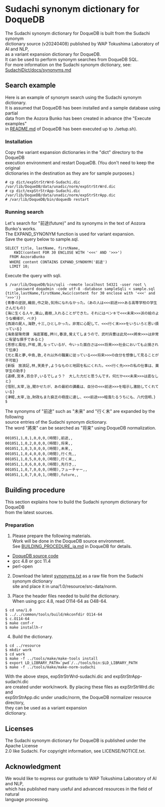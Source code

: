 # Sudachi synonym dictionary for DoqueDB

The Sudachi synonym dictionary for DoqueDB is built from the Sudachi synonym  
dictionary source (v20240408) published by WAP Tokushima Laboratory of AI and NLP,  
as a variant expansion dictionary for DoqueDB.  
It can be used to perform synonym searches from DoqueDB SQL.  
For more information on the Sudachi synonym dictionary, see:  
  [SudachiDict/docs/synonyms.md](https://github.com/WorksApplications/SudachiDict/blob/develop/docs/synonyms.md)

## Search example

Here is an example of synonym search using the Sudachi synonym dictionary.  
It is assumed that DoqueDB has been installed and a sample database using partial  
data from the Aozora Bunko has been created in advance
(the "Execute examples"  
in [README.md](https://github.com/DoqueDB/doquedb/blob/master/README.md)
of DoqueDB has been executed up to ./setup.sh).

### Installation

Copy the variant expansion dictionaries in the "dict" directory to the DoqueDB  
execution environment and restart DoqueDB. (You don't need to keep the original  
dictionaries in the destination as they are for sample purposes.)

```
# cp dict/expStrStrWrd-Sudachi.dic /var/lib/DoqueDB/data/unadic/norm/expStrStrWrd.dic
# cp dict/expStrStrApp-Sudachi.dic /var/lib/DoqueDB/data/unadic/norm/expStrStrApp.dic
# /var/lib/DoqueDB/bin/doquedb restart
```

### Running search

Let's search for "前途(future)" and its synonyms in the text of Aozora Bunko's works.  
The EXPAND\_SYNONYM function is used for variant expansion.  
Save the query below to sample.sql.

```
SELECT title, lastName, firstName,
    KWIC(content FOR 30 ENCLOSE WITH '<<<' AND '>>>')
  FROM AozoraBunko
  WHERE content CONTAINS EXPAND_SYNONYM('前途')
  LIMIT 10;
```

Execute the query with sqli.

```
$ /var/lib/DoqueDB/bin/sqli -remote localhost 54321 -user root \
    -password doqadmin -code utf-8 -database sampleSqli < sample.sql
{title,lastName,firstName,kwic(content for 30 enclose with '<<<' and '>>>')}
{青春の逆説,織田,作之助,気持になれなかった。（あの人は<<<前途>>>ある高等学校の学生さんだもの}
{海に生くる人々,葉山,嘉樹,入れることができた。それにはペンキで<<<未来>>>派の絵のような模様が、ベタ}
{西湖の屍人,海野,十三,ひとしかった。非常に心配して、<<<行く末>>>をいろいろと思い煩っている}
{海島冒険奇譚　海底軍艦,押川,春浪,覺えてしまうので、武村兵曹は此兒<<<將來>>>は非常に有望な撰手であると}
{思想と風俗,戸坂,潤,なっているが、今いった面白さは<<<将来>>>社会においても止揚されて伝承}
{光と風と夢,中島,敦,それ以外の職業に従っている<<<将来>>>の自分を想像して見ることが不可能}
{新版　放浪記,林,芙美子,ようなものと地図を私にくれた。<<<行く先>>>の私の仕事は、薬学生の助手}
{道標,宮本,百合子,いるでしょう？　大した力だと思うんです。何だか<<<未来>>>は底なしと}
{惜別,太宰,治,聞かせたが、あの最初の講義は、自分の<<<前途>>>を暗示し激励してくれている}
{津軽,太宰,治,財政もまた窮乏の極度に達し、<<<前途>>>暗澹たるうちにも、八代信明、}
$ 
```

The synonyms of "前途" such as "未来" and "行く末" are expanded by the following  
source entries of the Sudachi synonym dictionary.  
The word "將來" can be searched as "将来" using DoqueDB normalization.

```
001051,1,0,1,0,0,0,(時間),前途,,
001051,1,0,2,0,0,0,(時間),将来,,
001051,1,0,3,0,0,0,(時間),未来,,
001051,1,0,4,0,0,0,(時間),行く先,,
001051,1,0,5,0,0,0,(時間),行く末,,
001051,1,0,6,0,0,0,(時間),先行き,,
001051,1,0,7,0,0,0,(時間),フューチャー,,
001051,1,0,7,0,0,1,(時間),future,,
```

## Building procedure

This section explains how to build the Sudachi synonym dictionary for DoqueDB  
from the latest sources.

### Preparation

1. Please prepare the following materials.  
Work will be done in the DoqueDB source environment.  
See [BUILDING\_PROCEDURE\_ja.md](https://github.com/DoqueDB/doquedb/blob/master/BUILDING_PROCEDURE_ja.md)
in DoqueDB for details.

* [DoqueDB source code](https://github.com/DoqueDB/doquedb/)
* gcc 4.8 or gcc 11.4
* perl-open

2. Download the latest
[synonyms.txt](https://github.com/WorksApplications/SudachiDict/blob/develop/src/main/text/synonyms.txt)
as a raw file from the Sudachi synonym dictionary  
site and place it in una/1.0/resource/src-data/norm.

3. Place the header files needed to build the dictionary.  
When using gcc 4.8, read O114-64 as O48-64.

```
$ cd una/1.0
$ ../../common/tools/build/mkconfdir O114-64
$ c.O114-64
$ make conf-r
$ make installh-r
```

4. Build the dictionary.

```
$ cd ../resource
$ mkdir work
$ cd work
$ make -f ../tools/make/make-tools install
$ export LD_LIBRARY_PATH=`pwd`/../tools/bin:$LD_LIBRARY_PATH
$ make -f ../tools/make/make-norm-sudachi
```

With the above steps, expStrStrWrd-sudachi.dic and expStrStrApp-sudachi.dic  
are created under work/nwork.  By placing these files as expStrStrWrd.dic and  
expStrStrApp.dic under unadic/norm, the DoqueDB normalizer resource directory,  
they can be used as a variant expansion  
dictionary.

## Licenses

The Sudachi synonym dictionary for DoqueDB is published under the Apache License  
2.0 like Sudachi.  For copyright information, see LICENSE/NOTICE.txt.

## Acknowledgment

We would like to express our gratitude to WAP Tokushima Laboratory of AI and NLP,  
which has published many useful and advanced resources in the field of natural  
language processing.
